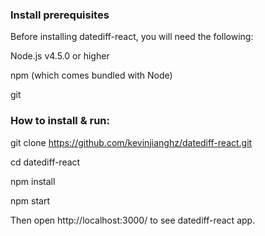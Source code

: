 
### Install prerequisites

  Before installing datediff-react, you will need the following:

  Node.js v4.5.0 or higher
  
  npm (which comes bundled with Node)
  
  git


### How to install & run:
  git clone https://github.com/kevinjianghz/datediff-react.git
  
  cd datediff-react

  npm install
  
  npm start

  Then open http://localhost:3000/ to see datediff-react app.


